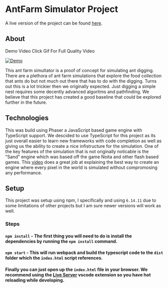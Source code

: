 # AntFarm Simulator Project

A live version of the project can be found [here](https://ant-farm.vercel.app/).

## About

Demo Video Click Gif For Full Quality Video

[![Demo](https://user-images.githubusercontent.com/12243691/116593025-a773d080-a8ee-11eb-8bff-d507f6febfdc.gif)](https://drive.google.com/file/d/1eQDom4rqwHkU6m9XuuRpXhmNlQ0V3hBq/view?usp=sharing)

This ant farm simultator is a proof of concept for simulating ant digging. There are a plethora of ant farm simulations that explore the food collection that ants do but not much out there that has to do with the digging. Turns out this is a lot trickier then we originally expected. Just digging a simple nest requires some decently advanced algoritms and pathfinding. We believe that this project has created a good baseline that could be explored further in the future. 

## Technologies

This was build using Phaser a JavaScript based game engine with TypeScript support. We descided to use TypeScript for this project as its just overall easier to learn new frameworks with code completion as well as giving us the ability to create a nice infistructure for the simulation. One of the key features of the simulation that is not originally noticable is the "Sand" engine which was based off the game Noita and other flash based games. This [video](https://www.youtube.com/watch?v=prXuyMCgbTc) does a great job at explaining the best way to create an engine where every pixel in the world is simulated without compromosing any performance. 

## Setup

This project was setup using npm, I specifically and using `6.14.11` due to some limitations of other projects but I am sure newer versions will work as well.

### Steps

#### `npm install` - The first thing you will need to do is install the dependencies by running the `npm install` command.
#### `npm start` - This will run webpack and build the typescript code to the `dist` folder which the `index.html` script references.
#### Finally you can just open up the `index.html` file in your browser. We recommend using the [Live Server](https://marketplace.visualstudio.com/items?itemName=ritwickdey.LiveServer) vscode extension so you have hot reloading while developing.

